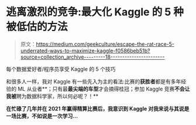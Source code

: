 # 逃离激烈的竞争:最大化 Kaggle 的 5 种被低估的方法

> 原文：<https://medium.com/geekculture/escape-the-rat-race-5-underrated-ways-to-maximize-kaggle-f0586beb51b?source=collection_archive---------18----------------------->

每个数据爱好者/程序员享受 Kaggle 的 5 个技巧

和很多人一样，我对 Kaggle 有一些先入为主的看法:比赛的**获胜者**都是有多年经验的 ML 从业者**；只有最**最尖端的车型**才会摘得桂冠；参加 Kaggle 竞赛**不会让我被**聘为数据科学家，所以何必呢？！**

**在忙碌了几年并在 2021 年赢得精算比赛后，我意识到 Kaggle 对我来说与其说是一场比赛，不如说是一次学习…**